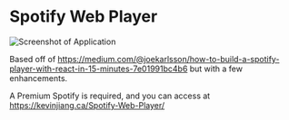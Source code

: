 # Spotify Web Player

![Screenshot of Application](https://i.imgur.com/vRqnSFW.png)

Based off of https://medium.com/@joekarlsson/how-to-build-a-spotify-player-with-react-in-15-minutes-7e01991bc4b6 but with a few enhancements.

A Premium Spotify is required, and you can access at https://kevinjiang.ca/Spotify-Web-Player/ 
